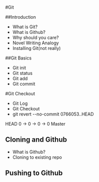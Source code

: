 #Git 

##Introduction
* What is Git?
* What is Github? 
* Why should you care?
* Novel Writing Analogy
* Installing Git(not really)

##Git Basics 
* Git init
* Git status
* Git add 
* Git commit 

#Git Checkout
* Git Log
* Git Checkout
* git revert --no-commit 0766053..HEAD

HEAD
0 -> 0 -> 0 -> 0 
                Master

## Cloning and Github
* What is Github?
* Cloning to existing repo 

## Pushing to Github